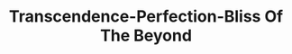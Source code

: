 ---
title: "Transcendence-Perfection-Bliss Of The Beyond"
url: /washington/transcendence-perfection-bliss-of-the-beyond/
shop: gift
---
